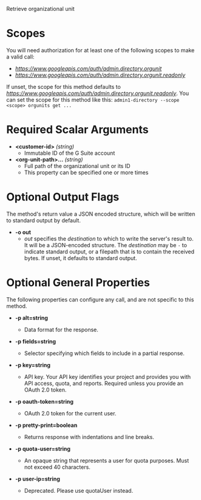 Retrieve organizational unit
# Scopes

You will need authorization for at least one of the following scopes to make a valid call:

* *https://www.googleapis.com/auth/admin.directory.orgunit*
* *https://www.googleapis.com/auth/admin.directory.orgunit.readonly*

If unset, the scope for this method defaults to *https://www.googleapis.com/auth/admin.directory.orgunit.readonly*.
You can set the scope for this method like this: `admin1-directory --scope <scope> orgunits get ...`
# Required Scalar Arguments
* **&lt;customer-id&gt;** *(string)*
    - Immutable ID of the G Suite account
* **&lt;org-unit-path&gt;...** *(string)*
    - Full path of the organizational unit or its ID
    - This property can be specified one or more times

# Optional Output Flags

The method's return value a JSON encoded structure, which will be written to standard output by default.

* **-o out**
    - *out* specifies the *destination* to which to write the server's result to.
      It will be a JSON-encoded structure.
      The *destination* may be `-` to indicate standard output, or a filepath that is to contain the received bytes.
      If unset, it defaults to standard output.
# Optional General Properties

The following properties can configure any call, and are not specific to this method.

* **-p alt=string**
    - Data format for the response.

* **-p fields=string**
    - Selector specifying which fields to include in a partial response.

* **-p key=string**
    - API key. Your API key identifies your project and provides you with API access, quota, and reports. Required unless you provide an OAuth 2.0 token.

* **-p oauth-token=string**
    - OAuth 2.0 token for the current user.

* **-p pretty-print=boolean**
    - Returns response with indentations and line breaks.

* **-p quota-user=string**
    - An opaque string that represents a user for quota purposes. Must not exceed 40 characters.

* **-p user-ip=string**
    - Deprecated. Please use quotaUser instead.
